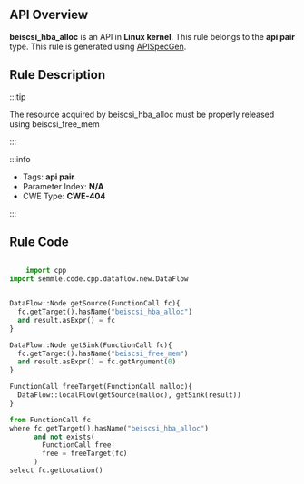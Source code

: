 ---
---


## API Overview
**beiscsi_hba_alloc** is an API in **Linux kernel**. This rule belongs to the **api pair** type. This rule is generated using [APISpecGen](../../tools/APISpecGen).
## Rule Description

:::tip

The resource acquired by beiscsi_hba_alloc must be properly released using beiscsi_free_mem

:::

:::info

- Tags: **api pair**
- Parameter Index: **N/A**
- CWE Type: **CWE-404**

:::

## Rule Code
```python

    import cpp
import semmle.code.cpp.dataflow.new.DataFlow


DataFlow::Node getSource(FunctionCall fc){
  fc.getTarget().hasName("beiscsi_hba_alloc")
  and result.asExpr() = fc
}

DataFlow::Node getSink(FunctionCall fc){
  fc.getTarget().hasName("beiscsi_free_mem")
  and result.asExpr() = fc.getArgument(0)
}

FunctionCall freeTarget(FunctionCall malloc){
  DataFlow::localFlow(getSource(malloc), getSink(result))
}

from FunctionCall fc
where fc.getTarget().hasName("beiscsi_hba_alloc")
      and not exists(
        FunctionCall free| 
        free = freeTarget(fc)
      )
select fc.getLocation()

    
```